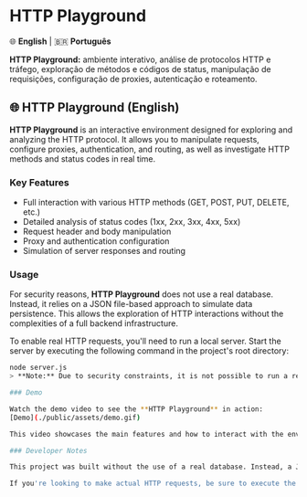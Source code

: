 # HTTP Playground

🌐 **English** | 🇧🇷 **Português**

**HTTP Playground:** ambiente interativo, análise de protocolos HTTP e tráfego, exploração de métodos e códigos de status, manipulação de requisições, configuração de proxies, autenticação e roteamento.

## 🌐 HTTP Playground (English)

**HTTP Playground** is an interactive environment designed for exploring and analyzing the HTTP protocol. It allows you to manipulate requests, configure proxies, authentication, and routing, as well as investigate HTTP methods and status codes in real time.

### Key Features

- Full interaction with various HTTP methods (GET, POST, PUT, DELETE, etc.)
- Detailed analysis of status codes (1xx, 2xx, 3xx, 4xx, 5xx)
- Request header and body manipulation
- Proxy and authentication configuration
- Simulation of server responses and routing

### Usage

For security reasons, **HTTP Playground** does not use a real database. Instead, it relies on a JSON file-based approach to simulate data persistence. This allows the exploration of HTTP interactions without the complexities of a full backend infrastructure.

To enable real HTTP requests, you'll need to run a local server. Start the server by executing the following command in the project's root directory:

```bash
node server.js
> **Note:** Due to security constraints, it is not possible to run a real server directly from the client interface.

### Demo

Watch the demo video to see the **HTTP Playground** in action:  
[Demo](./public/assets/demo.gif)

This video showcases the main features and how to interact with the environment.

### Developer Notes

This project was built without the use of a real database. Instead, a JSON file-based approach was implemented to simulate backend functionality. This enables efficient and straightforward testing of HTTP interactions while avoiding the complexity of managing a full database in local testing environments.

If you're looking to make actual HTTP requests, be sure to execute the local server using `node server.js`. The client interface alone is designed to simulate interactions but requires the server to handle actual network requests.
